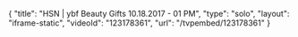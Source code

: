 {
    "title": "HSN | ybf Beauty Gifts 10.18.2017 - 01 PM",
    "type": "solo",
    "layout": "iframe-static",
    "videoId": "123178361",
    "url": "\/tvpembed\/123178361"
}